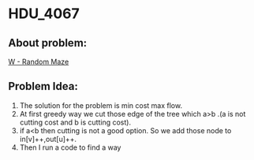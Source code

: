 # HDU_4067
## About problem:  
[W - Random Maze](https://vjudge.net/problem/HDU-4067)
  

## Problem Idea:  

 1. The solution for the problem is min cost max flow.
 2. At first greedy way we cut those edge of the tree which a>b .(a is not cutting cost and b is cutting cost).  
 3. if a<b then cutting is not a good option. So we add those node to in[v]++,out[u]++.
 4. Then I run a code to find a way 
<!--stackedit_data:
eyJoaXN0b3J5IjpbLTE2Njc0ODQ5MjFdfQ==
-->